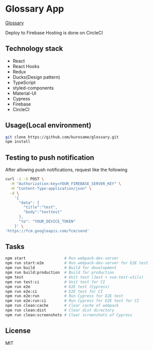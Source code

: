 # Glossary App

[Glossary](https://glossary-kurosame.firebaseapp.com)

Deploy to Firebase Hosting is done on CircleCI

## Technology stack

- React
- React Hooks
- Redux
- Ducks(Design pattern)
- TypeScript
- styled-components
- Material-UI
- Cypress
- Firebase
- CircleCI

## Usage(Local environment)

```sh
git clone https://github.com/kurosame/glossary.git
npm install
```

## Testing to push notification

After allowing push notifications, request like the following

```sh
curl -i -X POST \
  -H "Authorization:key=YOUR_FIREBASE_SERVER_KEY" \
  -H "Content-Type:application/json" \
  -d \
    '{
      "data": {
        "title":"test",
        "body":"testtest"
      },
      "to": "YOUR_DEVICE_TOKEN"
    }' \
'https://fcm.googleapis.com/fcm/send'
```

## Tasks

```sh
npm start                 # Run webpack-dev-server
npm run start:e2e         # Run webpack-dev-server for E2E test
npm run build             # Build for development
npm run build:production  # Build for production
npm test                  # Unit test (Jest + vue-test-utils)
npm run test:ci           # Unit test for CI
npm run e2e               # E2E test (Cypress)
npm run e2e:ci            # E2E test for CI
npm run e2e:run           # Run Cypress for E2E test
npm run e2e:run:ci        # Run Cypress for E2E test for CI
npm run clean:cache       # Clear cache of webpack
npm run clean:dist        # Clear dist directory
npm run clean:screenshots # Clear screenshots of Cypress
```

## License

MIT
